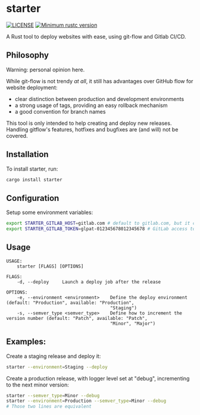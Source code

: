 # starter

[![LICENSE](https://img.shields.io/badge/license-MIT-blue.svg)](LICENSE)
[![Minimum rustc version](https://img.shields.io/badge/rustc-1.48.0+-lightgray.svg)](#rust-version-requirements)

A Rust tool to deploy websites with ease, using git-flow and Gitlab CI/CD.

Philosophy
---

Warning: personal opinion here.

While git-flow is not trendy _at all_, it still has advantages over GitHub flow for website deployment:

- clear distinction between production and development environments
- a strong usage of tags, providing an easy rollback mechanism
- a good convention for branch names

This tool is only intended to help creating and deploy new releases. Handling gitflow's features, hotfixes and bugfixes are (and will) not be covered.

Installation
---

To install starter, run:

```sh
cargo install starter
```

Configuration
----

Setup some environment variables:

```sh
export STARTER_GITLAB_HOST=gitlab.com # default to gitlab.com, but it can be a private instance
export STARTER_GITLAB_TOKEN=glpat-012345678012345678 # GitLab access token with "api" rights
```

Usage
---

```
USAGE:
    starter [FLAGS] [OPTIONS]

FLAGS:
    -d, --deploy     Launch a deploy job after the release

OPTIONS:
    -e, --environment <environment>    Define the deploy environment (default: "Production", available: "Production",
                                       "Staging")
    -s, --semver_type <semver_type>    Define how to increment the version number (default: "Patch", available: "Patch",
                                       "Minor", "Major")
```

Examples:
---

Create a staging release and deploy it:

```sh
starter --environment=Staging --deploy
```

Create a production release, with logger level set at "debug", incrementing to the next minor version:

```sh
starter --semver_type=Minor --debug
starter --environment=Production --semver_type=Minor --debug
# Those two lines are equivalent
```
